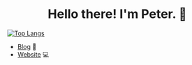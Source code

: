 <h1 align="center">Hello there! I'm Peter. 👋</h1>

[![Top Langs](https://github-readme-stats.vercel.app/api/top-langs/?username=z5208980&layout=compact&bg_color=18191a&title_color=fff&text_color=fff)](https://github.com/z5208980)

- [Blog](https://z5208980.github.io/) 📓
- [Website](https://z5208980.github.io/me/) 💻
